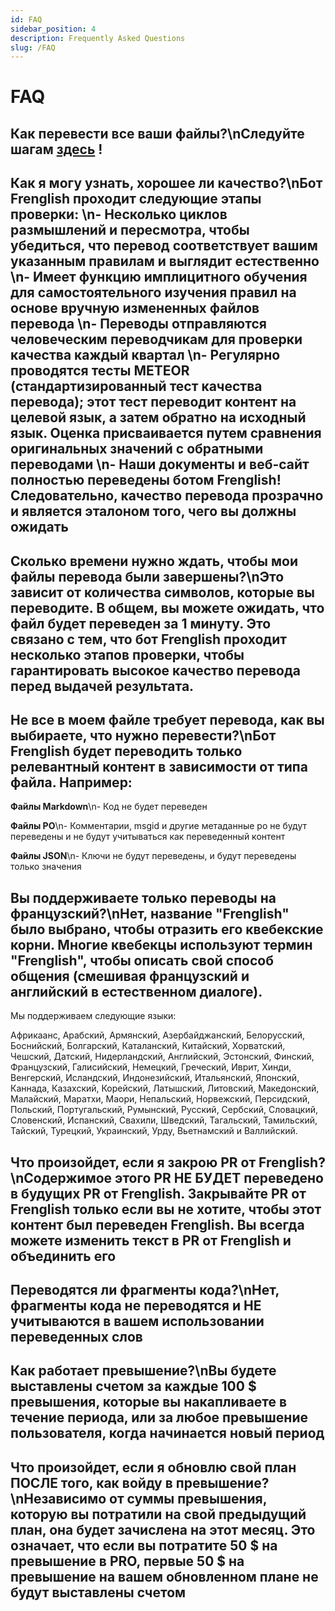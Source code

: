 ```yaml
---
id: FAQ
sidebar_position: 4
description: Frequently Asked Questions
slug: /FAQ
---
```


# FAQ

## Как перевести все ваши файлы?\nСледуйте шагам [здесь](./HowToTranslate/3-OneTimeTranslation.md#manage-translation-settings-on-the-frenglishai-website) !

## Как я могу узнать, хорошее ли качество?\nБот Frenglish проходит следующие этапы проверки: \n- Несколько циклов размышлений и пересмотра, чтобы убедиться, что перевод соответствует вашим указанным правилам и выглядит естественно \n- Имеет функцию имплицитного обучения для самостоятельного изучения правил на основе вручную измененных файлов перевода \n- Переводы отправляются человеческим переводчикам для проверки качества каждый квартал \n- Регулярно проводятся тесты METEOR (стандартизированный тест качества перевода); этот тест переводит контент на целевой язык, а затем обратно на исходный язык. Оценка присваивается путем сравнения оригинальных значений с обратными переводами \n- Наши документы и веб-сайт полностью переведены ботом Frenglish! Следовательно, качество перевода прозрачно и является эталоном того, чего вы должны ожидать

## Сколько времени нужно ждать, чтобы мои файлы перевода были завершены?\nЭто зависит от количества символов, которые вы переводите. В общем, вы можете ожидать, что файл будет переведен за 1 минуту. Это связано с тем, что бот Frenglish проходит несколько этапов проверки, чтобы гарантировать высокое качество перевода перед выдачей результата.

## Не все в моем файле требует перевода, как вы выбираете, что нужно перевести?\nБот Frenglish будет переводить только релевантный контент в зависимости от типа файла. Например:

**Файлы Markdown**\n- Код не будет переведен

**Файлы PO**\n- Комментарии, msgid и другие метаданные po не будут переведены и не будут учитываться как переведенный контент

**Файлы JSON**\n- Ключи не будут переведены, и будут переведены только значения

## Вы поддерживаете только переводы на французский?\nНет, название "Frenglish" было выбрано, чтобы отразить его квебекские корни. Многие квебекцы используют термин "Frenglish", чтобы описать свой способ общения (смешивая французский и английский в естественном диалоге).

Мы поддерживаем следующие языки:

Африкаанс, Арабский, Армянский, Азербайджанский, Белорусский, Боснийский, Болгарский, Каталанский, Китайский, Хорватский, Чешский, Датский, Нидерландский, Английский, Эстонский, Финский, Французский, Галисийский, Немецкий, Греческий, Иврит, Хинди, Венгерский, Исландский, Индонезийский, Итальянский, Японский, Каннада, Казахский, Корейский, Латышский, Литовский, Македонский, Малайский, Маратхи, Маори, Непальский, Норвежский, Персидский, Польский, Португальский, Румынский, Русский, Сербский, Словацкий, Словенский, Испанский, Свахили, Шведский, Тагальский, Тамильский, Тайский, Турецкий, Украинский, Урду, Вьетнамский и Валлийский.

## Что произойдет, если я закрою PR от Frenglish?\nСодержимое этого PR НЕ БУДЕТ переведено в будущих PR от Frenglish. Закрывайте PR от Frenglish только если вы не хотите, чтобы этот контент был переведен Frenglish. Вы всегда можете изменить текст в PR от Frenglish и объединить его

## Переводятся ли фрагменты кода?\nНет, фрагменты кода не переводятся и НЕ учитываются в вашем использовании переведенных слов

## Как работает превышение?\nВы будете выставлены счетом за каждые 100 $ превышения, которые вы накапливаете в течение периода, или за любое превышение пользователя, когда начинается новый период

## Что произойдет, если я обновлю свой план ПОСЛЕ того, как войду в превышение?\nНезависимо от суммы превышения, которую вы потратили на свой предыдущий план, она будет зачислена на этот месяц. Это означает, что если вы потратите 50 $ на превышение в PRO, первые 50 $ на превышение на вашем обновленном плане не будут выставлены счетом
